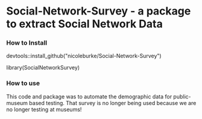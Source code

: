 # Social-Network-Survey - a package to extract Social Network Data 

### How to Install 

devtools::install_github("nicoleburke/Social-Network-Survey")

library(SocialNetworkSurvey)

### How to use

This code and package was to automate the demographic data for public-museum based testing. That survey is no longer being used because we are no longer testing at museums! 
